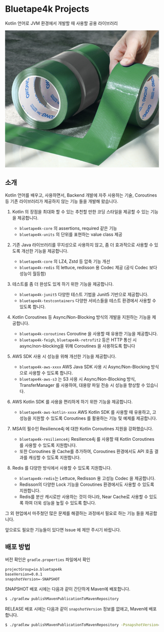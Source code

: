 # Bluetape4k Projects

Kotlin 언어로 JVM 환경에서 개발할 때 사용할 공용 라이브러리

![Blue Tape](./doc/bluetape4k.png)

## 소개

Kotlin 언어를 배우고, 사용하면서, Backend 개발에 자주 사용하는 기술, Coroutines 등 기존 라이브러리가 제공하지 않는 기능 들을 개발해 왔습니다.

1. Kotlin 의 장점을 최대화 할 수 있는 추천할 만한 코딩 스타일을 제공할 수 있는 기능을 제공합니다.
    - `bluetape4k-core` 의 assertions, required 같은 기능
   - `bluetape4k-units` 의 단위를 표현하는 value class 제공

2. 기존 Java 라이브러리를 무지성으로 사용하지 않고, 좀 더 효과적으로 사용할 수 있도록 개선한 기능을 제공합니다.
    - `bluetape4k-core` 의 LZ4, Zstd 등 압축 기능 개선
    - `bluetape4k-redis` 의 lettuce, redisson 용 Codec 제공 (공식 Codec 보다 성능이 월등함)

3. 테스트를 좀 더 완성도 있게 하기 위한 기능을 제공합니다.
    - `bluetape4k-junit5` 다양한 테스트 기법을 Junit5 기반으로 제공합니다.
    - `bluetape4k-testcontainers` 다양한 서비스들을 테스트 환경에서 사용할 수 있도록 합니다.

3. Kotlin Coroutines 등 Async/Non-Blocking 방식의 개발을 지원하는 기능을 제공합니다.
    - `bluetape4k-coroutines` Coroutine 을 사용할 때 유용한 기능을 제공합니다.
    - `bluetape4k-feigh`, `bluetape4k-retrofit2` 등은 HTTP 통신 시 async/non-blocking을 위해 Coroutines 을 사용하도록 합니다

4. AWS SDK 사용 시 성능을 위해 개선한 기능을 제공합니다.
    - `bluetape4k-aws-xxxx` AWS Java SDK 사용 시 Async/Non-Blocking 방식으로 사용할 수 있도록 합니다.
    - `bluetape4k-aws-s3` 는 S3 사용 시 Async/Non-Blocking 방식, TransferManager 를 사용하여, 대용량 파일 전송 시 성능을 향상할 수 있습니다.

5. AWS Kotlin SDK 를 사용을 편리하게 하기 위한 기능을 제공합니다.
    - `bluetape4k-aws-kotlin-xxxx` AWS Kotlin SDK 를 사용할 때 유용하고, 고성능을 지원할 수 있도록 Coroutines 를 활용하는 기능 및 예제를 제공합니다.

6. MSA의 필수인 Resilience4j 에 대한 Kotlin Coroutines 지원을 강화했습니다.
    - `bluetape4k-resilience4j` Resilience4j 를 사용할 때 Kotlin Coroutines 를 사용할 수 있도록 지원합니다.
    - 또한 Coroutines 용 Cache를 추가하여, Coroutines 환경에서도 API 호출 결과를 캐싱할 수 있도록 지원합니다.

7. Redis 를 댜양한 방식에서 사용할 수 있도록 지원합니다.
    - `bluetape4k-redis`는 Lettuce, Redisson 용 고성능 Codec 을 제공합니다.
    - Redisson의 다양한 Lock 기능을 Coroutines 환경에서도 사용할 수 있도록 지원합니다.
    - Redis를 분산 캐시로만 사용하는 것이 아니라, Near Cache로 사용할 수 있도록 하여 더욱 성능을 높힐 수 있도록 합니다.

그 외 현업에서 마주쳤던 많은 문제를 해결하는 과정에서 필요로 하는 기능 들을 제공합니다.

앞으로도 필요한 기능들이 있다면 Issue 에 제안 주시기 바랍니다.

## 배포 방법

버전 확인은 `gradle.properties` 파일에서 확인

```properties
projectGroup=io.bluetape4k
baseVersion=0.0.1
snapshotVersion=-SNAPSHOT
```

SNAPSHOT 배포 시에는 다음과 같이 간단하게 Maven에 배포합니다.

```bash
$ ./gradlew publishMavenPublicationToMavenRepository
```

RELEASE 배포 시에는 다음과 같이 `snapshotVersion` 정보를 없애고, Maven에 배포합니다.

```bash
$ ./gradlew publishMavenPublicationToMavenRepository -PsnapshotVersion=
```
